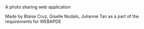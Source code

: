 A photo sharing web application

Made by Blaise Cruz, Giselle Nodalo, Julianne Tan as a part of the requirements for WEBAPDE
